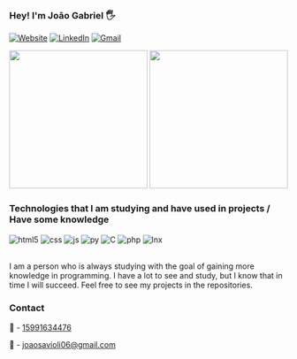 ###  Hey! I'm João Gabriel 🖐️

[![Website](https://img.shields.io/website?label=joaosavioli06.github.io.com&style=for-the-badge&url=https://joaosavioli06.github.io)](https://joaosavioli06.github.io/) [![LinkedIn](https://img.shields.io/badge/LinkedIn-0077B5?style=for-the-badge&logo=linkedin&logoColor=white)](https://www.linkedin.com/in/joao-gabriel-savioli/) [![Gmail](https://img.shields.io/badge/Gmail-D14836?style=for-the-badge&logo=gmail&logoColor=white)](mailto:joaosavioli06@gmail.com)

 <img src = "https://github-readme-stats.vercel.app/api?username=joaosavioli06&show_icons=true&line_height=33&theme=dark" height="250px"> <img src = "https://github-readme-stats.vercel.app/api/top-langs/?username=joaosavioli06&theme=dark" height="250px">

### Technologies that I am studying and have used in projects / Have some knowledge

<div style="display: inline_block">
  <img align="center" alt="html5" src="https://img.shields.io/badge/HTML5-E34F26?style=for-the-badge&logo=html5&logoColor=white" />
  <img align="center" alt="css" src="https://img.shields.io/badge/CSS3-1572B6?style=for-the-badge&logo=css3&logoColor=white" />
  <img align="center" alt="js" src="https://img.shields.io/badge/JavaScript-F7DF1E?style=for-the-badge&logo=javascript&logoColor=black" />
  <img align="center" alt="py" src="https://img.shields.io/badge/Python-3776AB?style=for-the-badge&logo=python&logoColor=white" />
  <img align="center" alt="C" src="https://img.shields.io/badge/C-00599C?style=for-the-badge&logo=c&logoColor=white" />
  <img align="center" alt="php" src="https://img.shields.io/badge/PHP-1572B6?style=for-the-badge&logo=php&logoColor=white" />
  <img align="center" alt="lnx" src="https://img.shields.io/badge/Linux-FCC624?style=for-the-badge&logo=linux&logoColor=black" />

</div><br/>


I am a person who is always studying with the goal of gaining more knowledge in programming. I have a lot to see and study, but I know that in time I will succeed. Feel free to see my projects in the repositories.

### Contact

📱 - [15991634476](https://wa.me/5515991634476)

📧 - joaosavioli06@gmail.com


